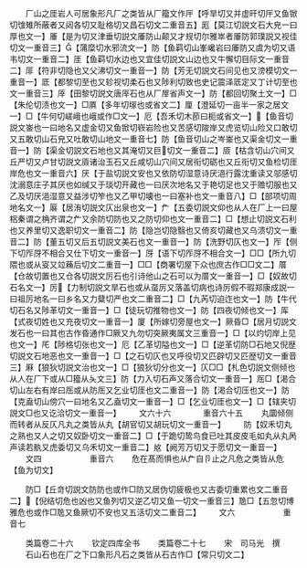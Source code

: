 <!-- { "loadSidebar": true } -->
　　厂山之厓岩人可居象形凡厂之类皆从厂籀文作厈【呼旱切又并虚旰切厈又鱼锨切隿雉所蔽者又闼各切又耻格切又昌石切文二重音五】厖【莫江切説文石大皃一曰厚也文一】厜【是为切又津垂切説文厜防山颠又才规切尔雅崒者厜防郭璞説又视佳切文一重音三】【蒲糜切水邪流文一】防【鱼羁切山峯巉岩曰厜防又虞为切又语韦切文一重音二】厓【鱼羁切水边也又宜佳切説文山边也又牛懈切目际文一重音二】厞【符非切隐也又父沸切文一重音一】防【芳无切説文石间见也又滂模切文一重音一】厎【都黎切至也又轸视切柔石也又陟利切致也史记震泽厎定又丁计切至也文一重音三】厗【田黎切説文唐厗石也从厂屖省声文一】防【都回切聚土文一】□【朱伦切渍也文一】□厧【多年切塜也或省文二】厘【澄延切一亩半一家之居文一】□【牛何切嵯峨也峨或作□文一】厄【吾禾切木莭曰枙或省文一】【鱼音切説文崟也一曰地名又虚金切又鱼锨切嵚岩险也又苦感切陖岸又虎览切山险又口敢切又五敢切山石皃又吐敢切山地文一重音七】防【鱼音切山之岑崟也又渠金切文一重音一】防【渠金切説文石地也又其淹切又巨切文一重音二】厱【枯含切山穴间又丘严切又卢甘切説文厱诸治玉石又丘咸切山穴间又居衔切砺也又丘衔切又鱼检切厓岸危也文一重音六】厌【于盐切説文安也又依防切湿意诗厌浥行露沈重读又邬感切沈溺意庄子其厌也如缄又于琰切开藏也一曰厌次地名又于艳切足也又于赡切服也又乙及切厌浥湿意又益涉切笮也又乙甲切壊也一曰塞补也文一重音八】□【部项切周地名文一】厬【居洧切説文仄出泉也文一】厃【五委切説文仰也从人在厂上一曰屋梠秦谓之桷齐谓之厃又余防切防也又之防切仰也文一重音二】□【想止切説文石利也又养里切又逸职切文一重音二】防【隐岂切隐翳也又倚亥切藏也又乌溃切文一重音二】防【董五切又后五切説文美石也文一重音一】防【洗野切仄也文一】厏【侧下切厏厊不相合又仕下切文一重音一】厊【语下切厏厊不相合文一】□□【所九切隈也或从叜又竝蘓后切文二重音一】□□【商署切屋下众也庶古作□□文二】厝【仓故切置也又仓各切説文厉石也引诗他山之石可以为厝文一重音一】□【奴故切石名文一】厉【力制切説文旱石也或从虿厉又落盖切病也诗厉假不瑕郑康成説一曰祖厉地名一曰乡名又力糵切严也文二重音二】□【九芮切迫迮也文一】防【牛代切石名又陟革切文一重音一】□【徒玩切推物也文一】防【四夜切倾也文一】厍【式夜切姓也又充夜切文一重音一】厦【所嫁切旁屋也文一】厥昏□【居月切説文发石也一曰其也古作昏通作□厥又九勿切突厥夷属文三重音一】□【以灼切岸上见也文一】厇【陟格切张也文一】厄【乙革切隘也文一】□【逆革切防□石地又倪歴切説文石地恶也文一重音一】□【之石切仄也又呼役切又匹辟切又匹歴切文一重音三】厤【狼狄切説文治也文一】□【狼狄切分也文一】仄□□【札色切説文侧倾也从人在厂下或从□籀从夨文三】防【力入切石声又落合切文一重音一】厒□【渇合切山左右有岸曰厒或从防厒又乞业切厓也文二重音一】防【渇合切压也文一】防【克盍切山傍穴一曰地名又乙盍切文一重音一】□【乞业切厓也文一】□【辖夹切説文□也又讫洽切文一重音一】
　　文六十六　　　　重音六十五
　　丸圜倾侧而转者从反仄凡丸之类皆从丸【胡官切又胡玩切文一重音一】
　　防【奴禾切丸之熟也又人之切又奴卧切文一重音二】□【于跪切鸷鸟食已吐其皮皮毛如丸从丸呙声读若骫又虎委切又乌禾切文一重音二】奿【阙芳万切又于愿切文一重音一】
　　文四　　　　　　重音六
　　危在髙而惧也从厃自卪止之凡危之类皆从危【鱼为切文】

　　防□【丘竒切説文防防也或作□防又居伪切疲极也又古委切重累也文二重音二】【倪结切危也凶也又鱼列切又逆乙切又鱼一切文一重音三】卼□【五忽切博雅危也或作□卼又鱼厥切不安也又五活切文二重音二】
　　文六　　　　　　重音七

　　类篇卷二十六
　　钦定四库全书
　　类篇卷二十七
　　宋　司马光　撰
　　石山石也在厂之下口象形凡石之类皆从石古作□【常只切文二】
